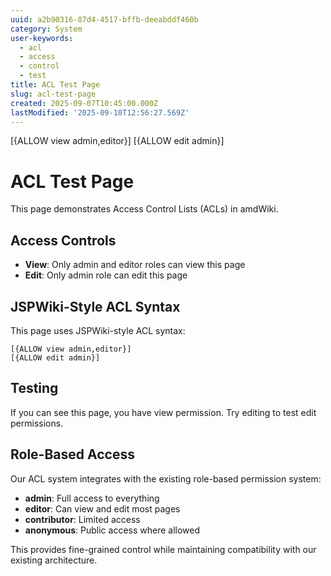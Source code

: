 ```yaml
---
uuid: a2b90316-87d4-4517-bffb-deeabddf460b
category: System
user-keywords:
  - acl
  - access
  - control
  - test
title: ACL Test Page
slug: acl-test-page
created: 2025-09-07T10:45:00.000Z
lastModified: '2025-09-10T12:56:27.569Z'
---
```

[{ALLOW view admin,editor}]
[{ALLOW edit admin}]

# ACL Test Page

This page demonstrates Access Control Lists (ACLs) in amdWiki.

## Access Controls

- **View**: Only admin and editor roles can view this page
- **Edit**: Only admin role can edit this page

## JSPWiki-Style ACL Syntax

This page uses JSPWiki-style ACL syntax:

```
[{ALLOW view admin,editor}]
[{ALLOW edit admin}]
```

## Testing

If you can see this page, you have view permission. Try editing to test edit permissions.

## Role-Based Access

Our ACL system integrates with the existing role-based permission system:

- **admin**: Full access to everything
- **editor**: Can view and edit most pages
- **contributor**: Limited access
- **anonymous**: Public access where allowed

This provides fine-grained control while maintaining compatibility with our existing architecture.
